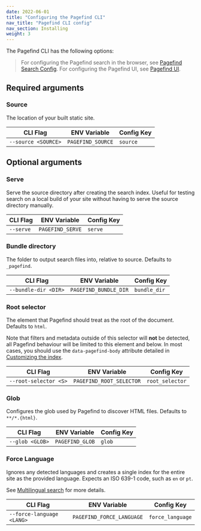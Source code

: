 ```yaml
---
date: 2022-06-01
title: "Configuring the Pagefind CLI"
nav_title: "Pagefind CLI config"
nav_section: Installing
weight: 3
---
```


The Pagefind CLI has the following options:

> For configuring the Pagefind search in the browser, see [Pagefind Search Config](/docs/search-config/). For configuring the Pagefind UI, see [Pagefind UI](/docs/ui/).

## Required arguments

### Source
The location of your built static site.

| CLI Flag            | ENV Variable      | Config Key |
|---------------------|-------------------|------------|
| `--source <SOURCE>` | `PAGEFIND_SOURCE` | `source`   |

## Optional arguments

### Serve
Serve the source directory after creating the search index. Useful for testing search on a local build of your site without having to serve the source directory manually.

| CLI Flag  | ENV Variable     | Config Key |
|-----------|------------------|------------|
| `--serve` | `PAGEFIND_SERVE` | `serve`    |

### Bundle directory
The folder to output search files into, relative to source. Defaults to `_pagefind`.

| CLI Flag             | ENV Variable          | Config Key   |
|----------------------|-----------------------|--------------|
| `--bundle-dir <DIR>` | `PAGEFIND_BUNDLE_DIR` | `bundle_dir` |

### Root selector
The element that Pagefind should treat as the root of the document. Defaults to `html`.

Note that filters and metadata outside of this selector will **not** be detected, all Pagefind behaviour will be limited to this element and below. In most cases, you should use the `data-pagefind-body` attribute detailed in [Customizing the index](/docs/indexing/).

| CLI Flag              | ENV Variable             | Config Key      |
|-----------------------|--------------------------|-----------------|
| `--root-selector <S>` | `PAGEFIND_ROOT_SELECTOR` | `root_selector` |

### Glob
Configures the glob used by Pagefind to discover HTML files. Defaults to `**/*.{html}`.

| CLI Flag        | ENV Variable    | Config Key |
|-----------------|-----------------|------------|
| `--glob <GLOB>` | `PAGEFIND_GLOB` | `glob`     |

### Force Language
Ignores any detected languages and creates a single index for the entire site as the provided language. Expects an ISO 639-1 code, such as `en` or `pt`.

See [Multilingual search](/docs/multilingual/) for more details.

| CLI Flag                  | ENV Variable              | Config Key       |
|---------------------------|---------------------------|------------------|
| `--force-language <LANG>` | `PAGEFIND_FORCE_LANGUAGE` | `force_language` |

